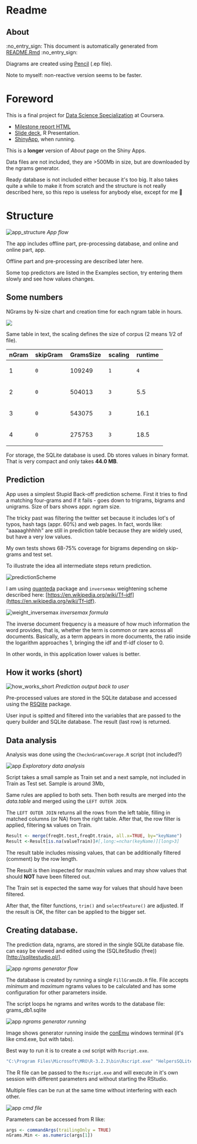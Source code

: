Readme
================

About
-----

:no\_entry\_sign: This document is automatically generated from [README.Rmd](README.Rmd) :no\_entry\_sign:

Diagrams are created using [Pencil](http://pencil.evolus.vn/) (.ep file).

Note to myself: non-reactive version seems to be faster.

Foreword
========

This is a final project for [Data Science Specialization](https://www.coursera.org/specializations/jhu-data-science) at Coursera.

-   [Milestone report HTML](http://htmlpreview.github.io/?https://github.com/Muhomorik/DSS_Capstone/blob/master/Milestone_Report.html)
-   [Slide deck](http://rpubs.com/Muhomorik/dssSlides), R Presentation.
-   [ShinyApp](https://muhomorik.shinyapps.io/10_-_DSS_Capstone_Project/), when running.

This is a **longer** version of *About* page on the Shiny Apps.

Data files are not included, they are &gt;500Mb in size, but are downloaded by the ngrams generator.

Ready database is not included either because it's too big. It also takes quite a while to make it from scratch and the structure is not really described here, so this repo is useless for anybody else, except for me :imp:

Structure
=========

![app\_structure](myimg/App.png) *App flow*

The app includes offline part, pre-processing database, and online and online part, app.

Offline part and pre-processing are described later here.

Some top predictors are listed in the Examples section, try entering them slowly and see how values changes.

Some numbers
------------

NGrams by N-size chart and creation time for each ngram table in hours.

![](README_files/figure-markdown_github/chartNgramSize-1.png)<!-- -->

Same table in text, the scaling defines the size of corpus (2 means 1/2 of file).

<table style="width:85%;">
<colgroup>
<col width="13%" />
<col width="18%" />
<col width="19%" />
<col width="16%" />
<col width="16%" />
</colgroup>
<thead>
<tr class="header">
<th align="left">nGram</th>
<th align="left">skipGram</th>
<th align="left">GramsSize</th>
<th align="left">scaling</th>
<th align="left">runtime</th>
</tr>
</thead>
<tbody>
<tr class="odd">
<td align="left"><p>1</p></td>
<td align="left"><pre><code>0</code></pre></td>
<td align="left"><p>109249</p></td>
<td align="left"><pre><code>1</code></pre></td>
<td align="left"><pre><code>4</code></pre></td>
</tr>
<tr class="even">
<td align="left"><p>2</p></td>
<td align="left"><pre><code>0</code></pre></td>
<td align="left"><p>504013</p></td>
<td align="left"><pre><code>3</code></pre></td>
<td align="left"><p>5.5</p></td>
</tr>
<tr class="odd">
<td align="left"><p>3</p></td>
<td align="left"><pre><code>0</code></pre></td>
<td align="left"><p>543075</p></td>
<td align="left"><pre><code>3</code></pre></td>
<td align="left"><p>16.1</p></td>
</tr>
<tr class="even">
<td align="left"><p>4</p></td>
<td align="left"><pre><code>0</code></pre></td>
<td align="left"><p>275753</p></td>
<td align="left"><pre><code>3</code></pre></td>
<td align="left"><p>18.5</p></td>
</tr>
</tbody>
</table>

For storage, the SQLite database is used. Db stores values in binary format. That is very compact and only takes **44.0 MB**.

Prediction
----------

App uses a simplest Stupid Back-off prediction scheme. First it tries to find a matching four-grams and if it fails - goes down to trigrams, bigrams and unigrams. Size of bars shows appr. ngram size.

The tricky past was filtering the twitter set because it includes lot's of typos, hash tags (appr. 60%) and web pages. In fact, words like: "aaaaaghhhhh" are still in prediction table because they are widely used, but have a very low values.

My own tests shows 68-75% coverage for bigrams depending on skip-grams and test set.

To illustrate the idea all intermediate steps return prediction.

![predictionScheme](myimg/StupidBackof.png)

I am using [quanteda](https://github.com/kbenoit/quanteda) package and `inversemax` weightening scheme described here: [https://en.wikipedia.org/wiki/Tf–idf](https://en.wikipedia.org/wiki/Tf–idf).

![weight\_inversemax](myimg/weight_inversemax.png) *inversemax formula*

The inverse document frequency is a measure of how much information the word provides, that is, whether the term is common or rare across all documents. Basically, as a term appears in more documents, the ratio inside the logarithm approaches 1, bringing the idf and tf-idf closer to 0.

In other words, in this application lower values is better.

How it works (short)
--------------------

![how\_works\_short](myimg/Prediction.png) *Prediction output back to user*

Pre-processed values are stored in the SQLite database and accessed using the [RSQlite](https://github.com/rstats-db/RSQLite) package.

User input is spitted and filtered into the variables that are passed to the query builder and SQLite database. The result (last row) is returned.

Data analysis
-------------

Analysis was done using the `ChecknGramCoverage.R` script (not included?)

![app](myimg/Filter.png) *Exploratory data analysis*

Script takes a small sample as Train set and a next sample, not included in Train as Test set. Sample is around 3Mb,

Same rules are applied to both sets. Then both results are merged into the *data.table* and merged using the `LEFT OUTER JOIN`.

The `LEFT OUTER JOIN` returns all the rows from the left table, filling in matched columns (or NA) from the right table. After that, the row filter is applied, filtering `NA` values on Train.

``` r
Result <- merge(freqDt.test,freqDt.train, all.x=TRUE, by="keyName")
Result <-Result[is.na(valueTrain)]#[,long:=nchar(keyName)][long>3]
```

The result table includes missing values, that can be additionally filtered (comment) by the row length.

The Result is then inspected for max/min values and may show values that should **NOT** have been filtered out.

The Train set is expected the same way for values that should have been filtered.

After that, the filter functions, `trim()` and `selectFeature()` are adjusted. If the result is OK, the filter can be applied to the bigger set.

Creating database.
------------------

The prediction data, ngrams, are stored in the single SQLite database file. can easy be viewed and edited using the (SQLiteStudio (free))\[<http://sqlitestudio.pl/>\].

![app](myimg/FillGramsDb.png) *ngrams generator flow*

The database is created by running a single `FillGramsDb.R` file. File accepts *minimum* and *maximum* ngrams values to be calculated and has some configuration for other parameters inside.

The script loops he ngrams and writes words to the database file: grams\_db1.sqlite

![app](myimg/FillGrams_running.png) *ngrams generator running*

Image shows generator running inside the [conEmu](https://conemu.github.io/) windows terminal (it's like cmd.exe, but with tabs).

Best way to run it is to create a `cmd` script with `Rscript.exe`.

``` r
"C:\Program Files\Microsoft\MRO\R-3.2.3\bin\Rscript.exe" "HelpersSQLite\FillGramsDb.R" 1 4
```

The R file can be passed to the `Rscript.exe` and will execute in it's own session with different parameters and without starting the RStudio.

Multiple files can be run at the same time without interfering with each other.

![app](myimg/FillGrams_cmd.png) *cmd file*

Parameters can be accessed from R like:

``` r
args <- commandArgs(trailingOnly = TRUE)
nGrams.Min <- as.numeric(args[1])
```
